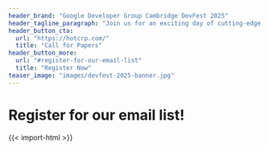 ```yaml
---
header_brand: "Google Developer Group Cambridge DevFest 2025"
header_tagline_paragraph: "Join us for an exciting day of cutting-edge technology, inspiring talks, and hands-on workshops. Connect with fellow developers, learn from industry experts, and explore the latest in Google technologies. Let's shape the future of tech together!"
header_button_cta:
  url: "https://hotcrp.com/"
  title: "Call for Papers"
header_button_more:
  url: "#register-for-our-email-list"
  title: "Register Now"
teaser_image: "images/devfest-2025-banner.jpg"
---
```



# Register for our email list!
{{< import-html >}}
